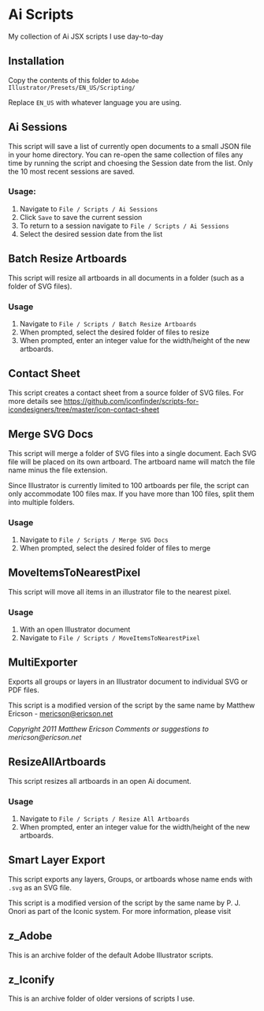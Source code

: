 # Ai Scripts

My collection of Ai JSX scripts I use day-to-day

## Installation

Copy the contents of this folder to `Adobe Illustrator/Presets/EN_US/Scripting/`

Replace `EN_US` with whatever language you are using.

## Ai Sessions

This script will save a list of currently open documents to a small JSON file in your home directory. You can re-open the same collection of files any time by running the script and choesing the Session date from the list. Only the 10 most recent sessions are saved.

### Usage:

1. Navigate to `File / Scripts / Ai Sessions`
2. Click `Save` to save the current session
3. To return to a session navigate to `File / Scripts / Ai Sessions`
4. Select the desired session date from the list

## Batch Resize Artboards

This script will resize all artboards in all documents in a folder (such as a folder of SVG files).

### Usage

1. Navigate to `File / Scripts / Batch Resize Artboards`
2. When prompted, select the desired folder of files to resize
3. When prompted, enter an integer value for the width/height of the new artboards.


## Contact Sheet

This script creates a contact sheet from a source folder of SVG files. For more details see https://github.com/iconfinder/scripts-for-icondesigners/tree/master/icon-contact-sheet

## Merge SVG Docs

This script will merge a folder of SVG files into a single document. Each SVG file will be placed on its own artboard. The artboard name will match the file name minus the file extension.

Since Illustrator is currently limited to 100 artboards per file, the script can only accommodate 100 files max. If you have more than 100 files, split them into multiple folders.

### Usage

1. Navigate to `File / Scripts / Merge SVG Docs`
2. When prompted, select the desired folder of files to merge

## MoveItemsToNearestPixel

This script will move all items in an illustrator file to the nearest pixel.

### Usage

1. With an open Illustrator document
2. Navigate to `File / Scripts / MoveItemsToNearestPixel`

## MultiExporter

Exports all groups or layers in an Illustrator document to individual SVG or PDF files.

This script is a modified version of the script by the same name by Matthew Ericson - mericson@ericson.net

_Copyright 2011 Matthew Ericson_
_Comments or suggestions to mericson@ericson.net_

## ResizeAllArtboards

This script resizes all artboards in an open Ai document.

### Usage

1. Navigate to `File / Scripts / Resize All Artboards`
2. When prompted, enter an integer value for the width/height of the new artboards.

## Smart Layer Export

This script exports any layers, Groups, or artboards whose name ends with `.svg` as an SVG file. 

This script is a modified version of the script by the same name by P. J. Onori as part of the Iconic system. 
For more information, please visit 

## z_Adobe 

This is an archive folder of the default Adobe Illustrator scripts.

## z_Iconify

This is an archive folder of older versions of scripts I use.